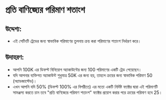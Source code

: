 # **প্রতি বাণিজ্যের পরিমাণ শতাংশ**

## উদ্দেশ্য: 

- এই সেটিংটি ট্রেডের জন্য স্বাভাবিক পরিমাণের তুলনায় ক্রয় করা পরিমাণের শতাংশ নির্ধারণ করে।

## উদাহরণ: 

- আপনি 100K এর ডিফল্ট বিনিয়োগ অ্যাকাউন্টের জন্য 100 পরিমাণের একটি ট্রেড পেয়েছেন। 
- যদি আপনার ব্যক্তিগত অ্যাকাউন্ট শুধুমাত্র 50K এর জন্য হয়, তাহলে ক্রয়ের জন্য স্বাভাবিক পরিমাণ 50 (অ্যাডজাস্টেড)। 
- এখন আপনি যদি 50% (ডিফল্ট 100% এর বিপরীতে) এর মতো একটি নির্দিষ্ট ফ্যাক্টর দ্বারা এই পরিমাণটি সামঞ্জস্য করতে চান তবে "প্রতি বাণিজ্যের পরিমাণ শতাংশ" ফ্যাক্টর প্রয়োগ করার পরে ক্রয়ের পরিমাণ হবে 25। 

